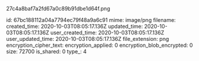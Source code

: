 27c4a8baf7a2fd67a0c89b91dbe1d64f.png

id: 67bc188112a04a7794ec79f48a9a6c91
mime: image/png
filename: 
created_time: 2020-10-03T08:05:17.136Z
updated_time: 2020-10-03T08:05:17.136Z
user_created_time: 2020-10-03T08:05:17.136Z
user_updated_time: 2020-10-03T08:05:17.136Z
file_extension: png
encryption_cipher_text: 
encryption_applied: 0
encryption_blob_encrypted: 0
size: 72700
is_shared: 0
type_: 4